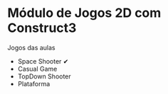 # Módulo de Jogos 2D com Construct3
<p> Jogos das aulas </p>
<ul>
  <li>Space Shooter &#10004</li>
  <li>Casual Game</li>
  <li>TopDown Shooter</li>
  <li>Plataforma</li>
</ul>


